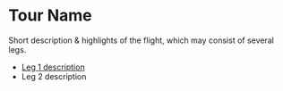 # Tour Name

Short description & highlights of the flight, which may consist of several legs.

* [Leg 1 description](https://github.com/till213/Tell-Tours/tree/main/Template/Leg-1)
* Leg 2 description
